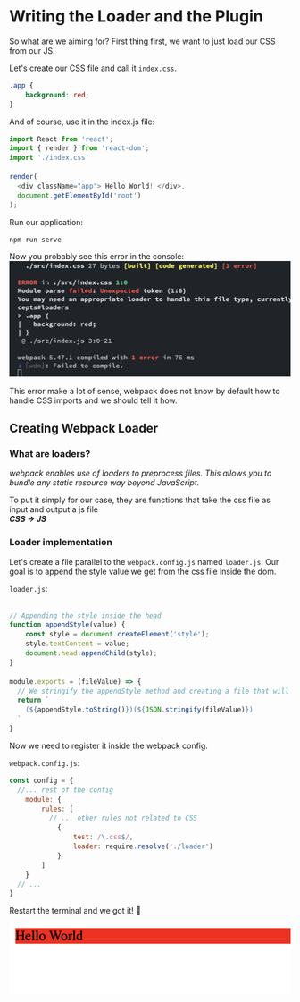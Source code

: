 # Writing the Loader and the Plugin

So what are we aiming for?
First thing first, we want to just load our CSS from our JS.

Let's create our CSS file and call it `index.css`.
```css
.app {
	background: red;
}
```

And of course, use it in the index.js file:
```js
import React from 'react';
import { render } from 'react-dom';
import './index.css'

render(
  <div className="app"> Hello World! </div>,
  document.getElementById('root')
);
```

Run our application:
```bash
npm run serve
```

Now you probably see this error in the console:
![Error](./assets/failed-to-load-css-error.png)

This error make a lot of sense, webpack does not know by default how to handle CSS imports and we should tell it how.

## Creating Webpack Loader

### What are loaders?

*webpack enables use of loaders to preprocess files. This allows you to bundle any static resource way beyond JavaScript.*

To put it simply for our case, they are functions that take the css file as input and output a js file\
_**CSS -> JS**_

### Loader implementation

Let's create a file parallel to the `webpack.config.js` named `loader.js`.
Our goal is to append the style value we get from the css file inside the dom.

`loader.js`:
```js

// Appending the style inside the head
function appendStyle(value) {
    const style = document.createElement('style');
    style.textContent = value;
    document.head.appendChild(style);
}

module.exports = (fileValue) => {
  // We stringify the appendStyle method and creating a file that will invoked with the css file value in run time
  return `
    (${appendStyle.toString()})(${JSON.stringify(fileValue)})
  `
}
```

Now we need to register it inside the webpack config.

`webpack.config.js`:
```js
const config = {
  //... rest of the config
    module: {
        rules: [
          // ... other rules not related to CSS
            {
                test: /\.css$/,
                loader: require.resolve('./loader')
            }
        ]
    }
  // ...
}
```

Restart the terminal and we got it! 🎊

![Loader success](./assets/loader-out-result.png)